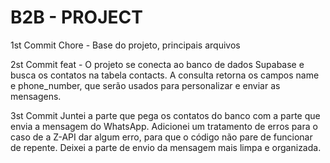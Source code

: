 # B2B - PROJECT

1st Commit Chore -
Base do projeto, principais arquivos

2st Commit feat -
O projeto se conecta ao banco de dados Supabase e busca os contatos na tabela contacts.
A consulta retorna os campos name e phone_number, que serão usados para personalizar e enviar as mensagens.

3st Commit
Juntei a parte que pega os contatos do banco com a parte que envia a mensagem do WhatsApp.
Adicionei um tratamento de erros para o caso de a Z-API dar algum erro, para que o código não pare de funcionar de repente.
Deixei a parte de envio da mensagem mais limpa e organizada.

